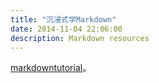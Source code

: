 ```yaml
---
title: "沉浸式学Markdown"
date: 2014-11-04 22:06:00
description: Markdown resources
---
```


[markdowntutorial](http://markdowntutorial.com/)。

